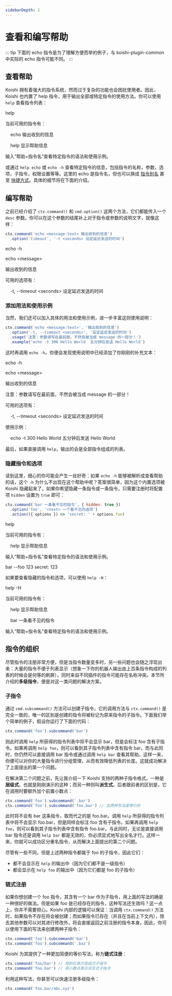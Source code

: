 ```yaml
---
sidebarDepth: 2
---
```


# 查看和编写帮助

::: tip
下面的 echo 指令是为了理解方便而举的例子，与 koishi-plugin-common 中实际的 echo 指令可能不同。
:::

## 查看帮助

Koishi 拥有着强大的指令系统，然而过于复杂的功能也会困扰使用者。因此，Koishi 也内置了 help 指令，用于输出全部或特定指令的使用方法。你可以使用 `help` 查看指令列表：

<panel-view title="聊天记录">
<chat-message nickname="Alice" color="#cc0066">help</chat-message>
<chat-message nickname="Koishi" avatar="/koishi.png">
<p>当前可用的指令有：</p>
<p>&nbsp;&nbsp;&nbsp;&nbsp;echo  输出收到的信息</p>
<p>&nbsp;&nbsp;&nbsp;&nbsp;help  显示帮助信息</p>
<p>输入“帮助+指令名”查看特定指令的语法和使用示例。</p>
</chat-message>
</panel-view>

或通过 `help echo` 或 `echo -h` 查看特定指令的信息，包括指令的名称，参数，选项，子指令，权限设置等等。这里的 echo 是指令名，但也可以换成 [指令别名](./call.md#指令别名) 甚至 [快捷方式](./call.md#快捷方式)。具体的细节将在下面的介绍。

## 编写帮助

之前已经介绍了 `ctx.command()` 和 `cmd.option()` 这两个方法，它们都能传入一个 `desc` 参数。你可以在这个参数的结尾补上对于指令或参数的说明文字，就像这样：

```js
ctx.command('echo <message:text> 输出收到的信息')
  .option('timeout', '-t <seconds> 设定延迟发送的时间')
```

<panel-view title="聊天记录">
<chat-message nickname="Alice" color="#cc0066">echo -h</chat-message>
<chat-message nickname="Koishi" avatar="/koishi.png">
<p>echo &lt;message></p>
<p>输出收到的信息</p>
<p>可用的选项有：</p>
<p>&nbsp;&nbsp;&nbsp;&nbsp;-t, --timeout &lt;seconds>  设定延迟发送的时间</p>
</chat-message>
</panel-view>

### 添加用法和使用示例

当然，我们还可以加入具体的用法和使用示例，进一步丰富这则使用说明：

```js
ctx.command('echo <message:text>', '输出收到的信息')
  .option('-t, --timeout <seconds>', '设定延迟发送的时间')
  .usage('注意：参数请写在最前面，不然会被当成 message 的一部分！')
  .example('echo -t 300 Hello World  五分钟后发送 Hello World')
```

这时再调用 `echo -h`，你便会发现使用说明中已经添加了你刚刚的补充文本：

<panel-view title="聊天记录">
<chat-message nickname="Alice" color="#cc0066">echo -h</chat-message>
<chat-message nickname="Koishi" avatar="/koishi.png">
<p>echo &lt;message></p>
<p>输出收到的信息</p>
<p>注意：参数请写在最前面，不然会被当成 message 的一部分！</p>
<p>可用的选项有：</p>
<p>&nbsp;&nbsp;&nbsp;&nbsp;-t, --timeout &lt;seconds>  设定延迟发送的时间</p>
<p>使用示例：</p>
<p>&nbsp;&nbsp;&nbsp;&nbsp;echo -t 300 Hello World  五分钟后发送 Hello World</p>
</chat-message>
</panel-view>

最后，如果直接调用 `help`，输出的会是全部指令组成的列表。

### 隐藏指令和选项

读到这里，细心的你可能会产生一丝好奇：如果 `echo -h` 能够被解析成查看帮助的话，这个 `-h` 为什么不出现在这个帮助中呢？答案很简单，因为这个内置选项被 Koishi 隐藏起来了。如果你希望隐藏一条指令或一条指令，只需要注册时将配置项 `hidden` 设置为 `true` 即可：

```js
ctx.command('bar 一条看不见的指令', { hidden: true })
  .option('foo', '<text> 一个看不见的选项')
  .action(({ options }) => 'secret: ' + options.foo)
```

<panel-view title="聊天记录">
<chat-message nickname="Alice" color="#cc0066">help</chat-message>
<chat-message nickname="Koishi" avatar="/koishi.png">
<p>当前可用的指令有：</p>
<p>&nbsp;&nbsp;&nbsp;&nbsp;help  显示帮助信息</p>
<p>输入“帮助+指令名”查看特定指令的语法和使用示例。</p>
</chat-message>
<chat-message nickname="Alice" color="#cc0066">bar --foo 123</chat-message>
<chat-message nickname="Koishi" avatar="/koishi.png">secret: 123</chat-message>
</panel-view>

如果要查看隐藏的指令和选项，可以使用 `help -H`：

<panel-view title="聊天记录">
<chat-message nickname="Alice" color="#cc0066">help -H</chat-message>
<chat-message nickname="Koishi" avatar="/koishi.png">
<p>当前可用的指令有：</p>
<p>&nbsp;&nbsp;&nbsp;&nbsp;help  显示帮助信息</p>
<p>&nbsp;&nbsp;&nbsp;&nbsp;bar  一条看不见的指令</p>
<p>输入“帮助+指令名”查看特定指令的语法和使用示例。</p>
</chat-message>
</panel-view>

## 指令的组织

尽管指令的注册非常方便，但是当指令数量变多时，另一些问题也会随之浮现出来：大量的指令不便于列表显示（想象一下你的机器人输出由上百条指令构成的列表的时候会是何等的刷屏），同时来自不同插件的指令可能存在名称冲突。本节所介绍的**多级指令**，便是对这一类问题的解决方案。

### 子指令

通过 `cmd.subcommand()` 方法可以创建子指令，它的调用方法与 `ctx.command()` 是完全一致的，唯一的区别是创建的指令将被标记为原来指令的子指令。下面我们举个简单的例子，假设你运行了下面的代码：

```js
ctx.command('foo').subcommand('bar')
```

则此时调用 `help` 所获得的指令列表中将不会显示 bar，但是会标注 foo 含有子指令。如果再调用 `help foo`，则可以看到其子指令列表中含有指令 bar。而与此同时，你仍然可以直接调用 bar 指令或通过调用 `help bar` 查看其帮助。这样一来，你便可以对你的大量指令进行分组管理，从而有效降低列表的长度。这就成功解决了上面提出的第一个问题。

在解决第二个问题之前，先让我介绍一下 Koishi 支持的两种子指令格式。一种是**层级式**，也就是刚刚演示的这种；而另一种则叫**派生式**。后者跟前者的区别是，它在调用时要额外加个前置小数点：

```js
ctx.command('foo').subcommand('.bar')
ctx.command('foo').subcommand('foo.bar') // 这两种写法是等价的
```

此时将不会有 bar 这条指令，取而代之的是 foo.bar。调用 `help` 所获得的指令列表中将不会显示 foo.bar，但是同样会标注 foo 含有子指令。如果再调用 `help foo`，则可以看到其子指令列表中含有指令 foo.bar。与此同时，无论是直接调用 bar 指令还是调用 `help bar` 都是无效的，你必须显式地写出全名才行。这样一来，你就可以成功区分重名指令，从而解决上面提出的第二个问题。

尽管有一些不同，但是上述两种指令都属于 foo 的子指令，因此它们：

- 都不会显示在 `help` 的输出中（因为它们都不是一级指令）
- 都会显示在 `help foo` 的输出中（因为它们都是 foo 的子指令）

### 链式注册

如果你想创建一个 foo 指令，其含有一个 bar 作为子指令，用上面的写法的确是一种很好的做法。但是如果 foo 是已经存在的指令，这种写法还生效吗？这一点上，你并不需要担心。Koishi 内部的逻辑可以保证：当调用 `ctx.command()` 方法时，如果指令不存在将会被创建；而如果指令已存在（并且在当前上下文内），除去其他参数可以对其进行修改外，将会直接返回之前注册的指令本身。因此，你可以使用下面的写法来创建两种子指令：

```js
ctx.command('foo').subcommand('bar')
ctx.command('foo').subcommand('.baz')
```

Koishi 为其提供了一种更加简便的等价写法，称为**链式注册**：

```js
ctx.command('foo/bar') // 用斜杠表示层级式子指令
ctx.command('foo.bar') // 用小数点表示派生式子指令
```

利用这种写法，你甚至可以快速注册多级指令：

```js
ctx.command('foo.bar/abc.xyz')
```

